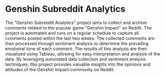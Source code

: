 # Genshin Subreddit Analytics

The "Genshin Subreddit Analytics" project aims to collect and archive comments related to the popular game "Genshin Impact" on Reddit. The project is automated and runs on a regular schedule to capture all comments posted within the last two weeks. The collected comments are then processed through sentiment analysis to determine the prevailing emotional tone of each comment. The results of this analysis are then visualized using Tableau, allowing for easy interpretation and analysis of the data. By leveraging automated data collection and sentiment analysis techniques, this project provides valuable insights into the opinions and attitudes of the Genshin Impact community on Reddit.
